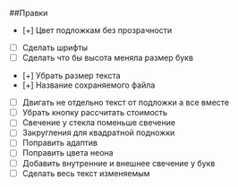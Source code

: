 ##Правки

- [+] Цвет подложкам без прозрачности
- [ ] Сделать шрифты
- [ ] Сделать что бы высота меняла размер букв
- [+] Убрать размер текста
- [+] Название сохраняемого файла
- [ ] Двигать не отдельно текст от подложки а все вместе
- [ ] Убрать кнопку рассчитать стоимость
- [ ] Свечение у стекла поменьше свечение
- [ ] Закругления для квадратной подножки
- [ ] Поправить адаптив
- [ ] Поправить цвета неона
- [ ] Добавить внутренние и внешнее свечение у букв
- [ ] Сделать весь текст изменяемым
